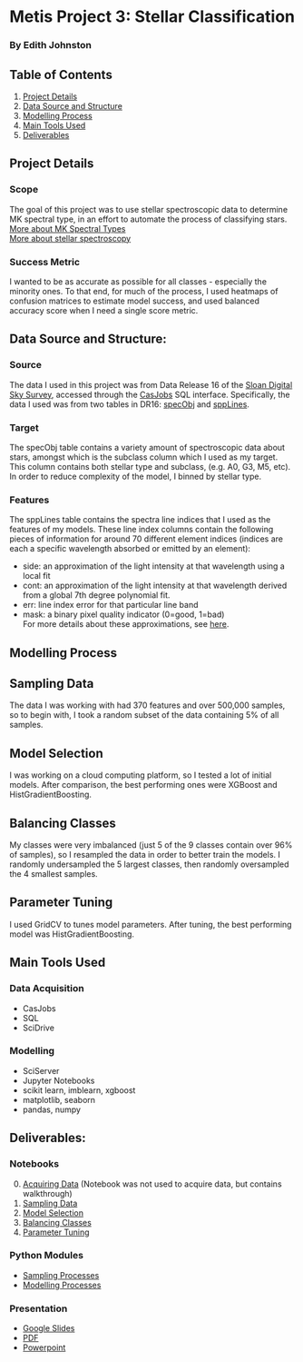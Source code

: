 # Metis Project 3: Stellar Classification
### By Edith Johnston

## Table of Contents
1. [Project Details](#project-details)
2. [Data Source and Structure](#data-source-and-structure)
3. [Modelling Process](#modelling-process)
4. [Main Tools Used](#main-tools-used)
5. [Deliverables](#deliverables)

## Project Details
### Scope
The goal of this project was to use stellar spectroscopic data to determine MK spectral type, in an effort to automate the process of classifying stars.  
[More about MK Spectral Types](https://starparty.com/topics/astronomy/stars/the-morgan-keenan-system/)  
[More about stellar spectroscopy](http://spiff.rit.edu/classes/phys440/lectures/intro_spectra/intro_spectra.html)
### Success Metric
I wanted to be as accurate as possible for all classes - especially the minority ones. To that end, for much of the process, I used heatmaps of confusion matrices to estimate model success, and used balanced accuracy score when I need a single score metric.

## Data Source and Structure:
### Source
The data I used in this project was from Data Release 16 of the [Sloan Digital Sky Survey](https://www.sdss.org), accessed through the [CasJobs](https://skyserver.sdss.org/casjobs/) SQL interface. Specifically, the data I used was from two tables in DR16: [specObj](http://skyserver.sdss.org/dr16/en/help/browser/browser.aspx#&&history=description+SpecObj+V) and [sppLines](http://skyserver.sdss.org/dr16/en/help/browser/browser.aspx#&&history=description+sppLines+U).  
### Target
The specObj table contains a variety amount of spectroscopic data about stars, amongst which is the subclass column which I used as my target. This column contains both stellar type and subclass, (e.g. A0, G3, M5, etc). In order to reduce complexity of the model, I binned by stellar type.
### Features
The sppLines table contains the spectra line indices that I used as the features of my models.
These line index columns contain the following pieces of information for around 70 different element indices (indices are each a specific wavelength absorbed or emitted by an element):
- side: an approximation of the light intensity at that wavelength using a local fit
- cont: an approximation of the light intensity at that wavelength derived from a global 7th degree polynomial fit.
- err: line index error for that particular line band
- mask: a binary pixel quality indicator (0=good, 1=bad)  
For more details about these approximations, see [here](https://www.sdss.org/dr16/spectro/sspp_lineindexmeas/).

## Modelling Process
## Sampling Data
The data I was working with had 370 features and over 500,000 samples, so to begin with, I took a random subset of the data containing 5% of all samples.  
## Model Selection
I was working on a cloud computing platform, so I tested a lot of initial models. After comparison, the best performing ones were XGBoost and HistGradientBoosting.
## Balancing Classes
My classes were very imbalanced (just 5 of the 9 classes contain over 96% of samples), so I resampled the data in order to better train the models. I randomly undersampled the 5 largest classes, then randomly oversampled the 4 smallest samples.
## Parameter Tuning
I used GridCV to tunes model parameters. After tuning, the best performing model was HistGradientBoosting.

## Main Tools Used
### Data Acquisition
- CasJobs
- SQL
- SciDrive
### Modelling
- SciServer
- Jupyter Notebooks
- scikit learn, imblearn, xgboost
- matplotlib, seaborn
- pandas, numpy

## Deliverables:
### Notebooks
0. [Acquiring Data](https://github.com/edithalice/stellar_classification/blob/master/0_Data_Acquisition.ipynb) (Notebook was not used to acquire data, but contains walkthrough)
1. [Sampling Data](https://github.com/edithalice/stellar_classification/blob/master/1_Sampling_Data.ipynb)
2. [Model Selection](https://github.com/edithalice/stellar_classification/blob/master/2_Model_Selection.ipynb)
3. [Balancing Classes](https://github.com/edithalice/stellar_classification/blob/master/3_Balancing_Classes.ipynb)
4. [Parameter Tuning](https://github.com/edithalice/stellar_classification/blob/master/4_Parameter_Tuning.ipynb)
### Python Modules
- [Sampling Processes](https://github.com/edithalice/stellar_classification/blob/master/sampling_process.py)
- [Modelling Processes](https://github.com/edithalice/stellar_classification/blob/master/model_processes.py)
### Presentation
- [Google Slides](https://docs.google.com/presentation/d/18RMsiepjmJ7rpHx3ZY8O1-9iLH5Xa2W5g2Orai8yh6s/edit?usp=sharing)
- [PDF]()
- [Powerpoint]()
 
